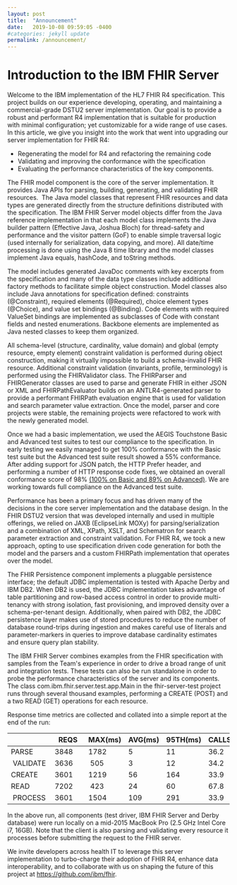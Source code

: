 ```yaml
---
layout: post
title:  "Announcement"
date:   2019-10-08 09:59:05 -0400
#categories: jekyll update
permalink: /announcement/
---
```


# Introduction to the IBM FHIR Server


Welcome to the IBM implementation of the HL7 FHIR R4 specification. This project builds on our experience developing, operating, and maintaining a commercial-grade DSTU2 server implementation. Our goal is to provide a robust and performant R4 implementation that is suitable for production with minimal configuration; yet customizable for a wide range of use cases. In this article, we give you insight into the work that went into upgrading our server implementation for FHIR R4: 
- Regenerating the model for R4 and refactoring the remaining code
- Validating and improving the conformance with the specification
- Evaluating the performance characteristics of the key components.


The FHIR model component is the core of the server implementation. It provides Java APIs for parsing, building, generating, and validating FHIR resources.  The Java model classes that represent FHIR resources and data types are generated directly from the structure definitions distributed with the specification. The IBM FHIR Server model objects differ from the Java reference implementation in that each model class implements the Java builder pattern (Effective Java, Joshua Bloch) for thread-safety and performance and the visitor pattern (GoF) to enable simple traversal logic (used internally for serialization, data copying, and more). All date/time processing is done using the Java 8 time library and the model classes implement Java equals, hashCode, and toString methods.

The model includes generated JavaDoc comments with key excerpts from the specification and many of the data type classes include additional factory methods to facilitate simple object construction. Model classes also include Java annotations for specification defined: constraints (@Constraint), required elements (@Required), choice element types (@Choice), and value set bindings (@Binding). Code elements with required ValueSet bindings are implemented as subclasses of Code with constant fields and nested enumerations. Backbone elements are implemented as Java nested classes to keep them organized.

All schema-level (structure, cardinality, value domain) and global (empty resource, empty element) constraint validation is performed during object construction, making it virtually impossible to build a schema-invalid FHIR resource. Additional constraint validation (invariants, profile, terminology) is performed using the FHIRValidator class. The FHIRParser and FHIRGenerator classes are used to parse and generate FHIR in either JSON or XML and FHIRPathEvaluator builds on an ANTLR4-generated parser to provide a performant FHIRPath evaluation engine that is used for validation and search parameter value extraction. Once the model, parser and core projects were stable, the remaining projects were refactored to work with the newly generated model.


Once we had a basic implementation, we used the AEGIS Touchstone Basic and Advanced test suites to test our compliance to the specification. In early testing we easily managed to get 100% conformance with the Basic test suite but the Advanced test suite result showed a 55% conformance. After adding support for JSON patch, the HTTP Prefer header, and performing a number of HTTP response code fixes, we obtained an overall conformance score of 98% [(100% on Basic and 89% on Advanced)]. We are working towards full compliance on the Advanced test suite.


Performance has been a primary focus and has driven many of the decisions in the core server implementation and the database design. In the FHIR DSTU2 version that was developed internally and used in multiple offerings, we relied on JAXB (EclipseLink MOXy) for parsing/serialization and a combination of XML, XPath, XSLT, and Schematron for search parameter extraction and constraint validation. For FHIR R4, we took a new approach, opting to use specification driven code generation for both the model and the parsers and a custom FHIRPath implementation that operates over the model.

The FHIR Persistence component implements a pluggable persistence interface; the default JDBC implementation is tested with Apache Derby and IBM DB2. When DB2 is used, the JDBC implementation takes advantage of table partitioning and row-based access control in order to provide multi-tenancy with strong isolation, fast provisioning, and improved density over a schema-per-tenant design. Additionally, when paired with DB2, the JDBC persistence layer makes use of stored procedures to reduce the number of database round-trips during ingestion and makes careful use of literals and parameter-markers in queries to improve database cardinality estimates and ensure query plan stability.

The IBM FHIR Server combines examples from the FHIR specification with samples from the Team's experience in order to drive a broad range of unit and integration tests. These tests can also be run standalone in order to probe the performance characteristics of the server and its components. The class com.ibm.fhir.server.test.app.Main in the fhir-server-test project runs through several thousand examples, performing a CREATE (POST) and a two READ (GET) operations for each resource. 


Response time metrics are collected and collated into a simple report at the end of the run:

|         |  REQS  |  MAX(ms)  | AVG(ms) | 95TH(ms) | CALLS/s |
| ------  | ------ | --------- | ------- | -------  | ------- |  
| PARSE   | 3848   | 1782      | 5       | 11       | 36.2    |
| VALIDATE| 3636   | 505       | 3       | 12       | 34.2    |
| CREATE  | 3601   | 1219      | 56      | 164      | 33.9    |
| READ    | 7202   | 423       | 24      | 60       | 67.8    |
| PROCESS | 3601   | 1504      | 109     | 291      | 33.9    | 


In the above run, all components (test driver, IBM FHIR Server and Derby database) were run locally on a mid-2015 MacBook Pro (2.5 GHz Intel Core i7, 16GB). Note that the client is also parsing and validating every resource it processes before submitting the request to the FHIR server.


We invite developers across health IT to leverage this server implementation to turbo-charge their adoption of FHIR R4, enhance data interoperability, and to collaborate with us on shaping the future of this project at https://github.com/ibm/fhir.

[(100% on Basic and 89% on Advanced)]: <https://touchstone.aegis.net/touchstone/analytics/published?month=201909&spec=FHIR%204.0.0&pa=HL7_FHIR_SERVER&testSystem=5d5e96a10a120e7f08942098&supportedOnly=true&cb=/HL7_FHIR_4_0_0>
